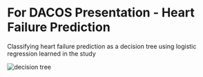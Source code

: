 # For DACOS Presentation - Heart Failure Prediction
Classifying heart failure prediction as a decision tree using logistic regression learned in the study

![decision tree](https://user-images.githubusercontent.com/98948416/235357093-ff8c78ef-f530-4e66-ae11-3617bea4af89.png)
